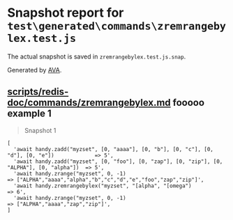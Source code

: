 # Snapshot report for `test\generated\commands\zremrangebylex.test.js`

The actual snapshot is saved in `zremrangebylex.test.js.snap`.

Generated by [AVA](https://ava.li).

## [scripts/redis-doc/commands/zremrangebylex.md](../../../../scripts/redis-doc/commands/zremrangebylex.md) fooooo example 1

> Snapshot 1

    [
      'await handy.zadd("myzset", [0, "aaaa"], [0, "b"], [0, "c"], [0, "d"], [0, "e"])             => 5',
      'await handy.zadd("myzset", [0, "foo"], [0, "zap"], [0, "zip"], [0, "ALPHA"], [0, "alpha"])  => 5',
      'await handy.zrange("myzset", 0, -1)                                                         => ["ALPHA","aaaa","alpha","b","c","d","e","foo","zap","zip"]',
      'await handy.zremrangebylex("myzset", "[alpha", "[omega")                                    => 6',
      'await handy.zrange("myzset", 0, -1)                                                         => ["ALPHA","aaaa","zap","zip"]',
    ]
